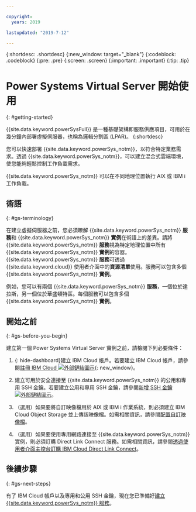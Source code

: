 ```yaml
---

copyright:
  years: 2019

lastupdated: "2019-7-12"

---
```


{:shortdesc: .shortdesc}
{:new_window: target="_blank"}
{:codeblock: .codeblock}
{:pre: .pre}
{:screen: .screen}
{:important: .important}
{:tip: .tip}

# Power Systems Virtual Server 開始使用
{: #getting-started}


{{site.data.keyword.powerSysFull}} 是一種基礎架構即服務供應項目，可用於在幾分鐘內部署虛擬伺服器，也稱為邏輯分割區 (LPAR)。
{:shortdesc}

您可以快速部署 {{site.data.keyword.powerSys_notm}}，以符合特定業務需求。透過 {{site.data.keyword.powerSys_notm}}，可以建立混合式雲端環境，使您能夠輕鬆控制工作負載需求。

{{site.data.keyword.powerSys_notm}} 可以在不同地理位置執行 AIX 或 IBM i 工作負載。

## 術語
{: #gs-terminology}

在建立虛擬伺服器之前，您必須瞭解 {{site.data.keyword.powerSys_notm}} **服務**和 {{site.data.keyword.powerSys_notm}} **實例**在術語上的差異。請將 {{site.data.keyword.powerSys_notm}} **服務**視為特定地理位置中所有 {{site.data.keyword.powerSys_notm}} **實例**的容器。{{site.data.keyword.powerSys_notm}} **服務**可透過 {{site.data.keyword.cloud}} 使用者介面中的**資源清單**使用。服務可以包含多個 {{site.data.keyword.powerSys_notm}} **實例**。

例如，您可以有兩個 {{site.data.keyword.powerSys_notm}} **服務**，一個位於達拉斯，另一個位於華盛頓特區。每個服務可以包含多個 {{site.data.keyword.powerSys_notm}} **實例**。

## 開始之前
{: #gs-before-you-begin}

建立第一個 Power Systems Virtual Server 實例之前，請檢閱下列必要條件：

1. {: hide-dashboard}建立 IBM Cloud 帳戶。若要建立 IBM Cloud 帳戶，請參閱[註冊 IBM Cloud ![外部鏈結圖示](../icons/launch-glyph.svg "外部鏈結圖示")](https://cloud.ibm.com/registration){: new_window}。

2. 建立可用於安全連接至 {{site.data.keyword.powerSys_notm}} 的公用和專用 SSH 金鑰。若要建立公用和專用 SSH 金鑰，請參閱[新增 SSH 金鑰 ![外部鏈結圖示](../icons/launch-glyph.svg "外部鏈結圖示")](https://cloud.ibm.com/docs/infrastructure/ssh-keys?topic=ssh-keys-adding-an-ssh-key)。

3. （選用）如果要將自訂映像檔用於 AIX 或 IBM i 作業系統，則必須建立 IBM Cloud Object Storage 並上傳該映像檔。如需相關資訊，請參閱[配置自訂映像檔](/docs/infrastructure/power-iaas?topic=power-iaas-configuring-custom-image#configuring-custom-image)。

4. （選用）如果要使用專用網路連接至 {{site.data.keyword.powerSys_notm}} 實例，則必須訂購 Direct Link Connect 服務。如需相關資訊，請參閱[透過使用者介面主控台訂購 IBM Cloud Direct Link Connect](/docs/infrastructure/power-iaas?topic=power-iaas-ordering-direct-link-connect)。

## 後續步驟
{: #gs-next-steps}

有了 IBM Cloud 帳戶以及專用和公用 SSH 金鑰，現在您已準備好[建立 {{site.data.keyword.powerSys_notm}} 服務](/docs/infrastructure/power-iaas?topic=power-iaas-creating-power-virtual-server#creating-power-virtual-server)。
